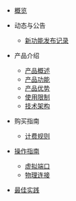 
- [概览](/cpc/README.md)

- 动态与公告
  - [新功能发布记录](/cpc/newfunctions/newfunctions.md)
- 产品介绍
  - [产品概述](/cpc/intro/description.md)
  - [产品功能](/cpc/intro/function.md)
  - [产品优势](/cpc/intro/advantages.md)
  - [使用限制](/cpc/intro/limit.md)
  - [技术架构](/cpc/intro/architecture.md)
- 购买指南
  - [计费规则](/cpc/buy/charge.md)
- [操作指南](/cpc/guide/guide.md)
  * [虚拟端口](/cpc/guide/virtualport.md)
  * [物理连接](/cpc/guide/physicalconnection.md)
- [最佳实践](/cpc/bestpractice/bestpractice.md)
